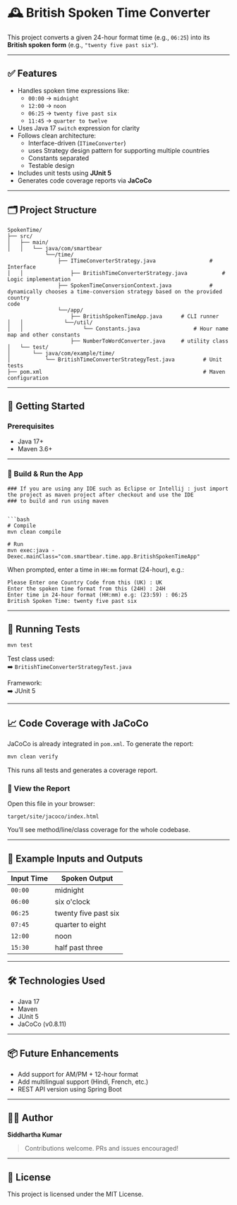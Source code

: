 # 🕰️ British Spoken Time Converter

This project converts a given 24-hour format time (e.g., `06:25`) into its **British spoken form** (e.g., `"twenty five past six"`).

---

## ✅ Features

- Handles spoken time expressions like:
  - `00:00` → `midnight`
  - `12:00` → `noon`
  - `06:25` → `twenty five past six`
  - `11:45` → `quarter to twelve`
- Uses Java 17 `switch` expression for clarity
- Follows clean architecture:
  - Interface-driven (`ITimeConverter`)
  - uses Strategy design pattern for supporting multiple countries
  - Constants separated
  - Testable design
- Includes unit tests using **JUnit 5**
- Generates code coverage reports via **JaCoCo**

---

## 🗂️ Project Structure

```
SpokenTime/
├── src/
│   ├── main/
│   │   └── java/com/smartbear
			└──/time/
				├── ITimeConverterStrategy.java             	# Interface
│   │       		├── BritishTimeConverterStrategy.java       	# Logic implementation
				├──	SpokenTimeConversionContext.java			# dynamically chooses a time-conversion strategy based on the provided country 																  code
				└──/app/
					├── BritishSpokenTimeApp.java      # CLI runner
│   │             └──/util/   
│   │       			└── Constants.java                 # Hour name map and other constants
					├── NumberToWordConverter.java     # utility class	
│   └── test/
│       └── java/com/example/time/
│           └── BritishTimeConverterStrategyTest.java         # Unit tests
├── pom.xml                                                   # Maven configuration
```

---

## 🚀 Getting Started

### Prerequisites

- Java 17+
- Maven 3.6+

---

### 🔧 Build & Run the App

``` IDE
### If you are using any IDE such as Eclipse or Intellij : just import the project as maven project after checkout and use the IDE 
### to build and run using maven

 
```bash
# Compile
mvn clean compile

# Run
mvn exec:java -Dexec.mainClass="com.smartbear.time.app.BritishSpokenTimeApp"
```

When prompted, enter a time in `HH:mm` format (24-hour), e.g.:

```text
Please Enter one Country Code from this (UK) : UK
Enter the spoken time format from this (24H) : 24H
Enter time in 24-hour format (HH:mm) e.g: (23:59) : 06:25
British Spoken Time: twenty five past six
```

---

## 🧪 Running Tests

```bash
mvn test
```

Test class used:  
➡️ `BritishTimeConverterStrategyTest.java`

Framework:  
➡️ JUnit 5

---

## 📈 Code Coverage with JaCoCo

JaCoCo is already integrated in `pom.xml`. To generate the report:

```bash
mvn clean verify
```

This runs all tests and generates a coverage report.

### 📁 View the Report

Open this file in your browser:

```
target/site/jacoco/index.html
```

You’ll see method/line/class coverage for the whole codebase.

---

## 🧾 Example Inputs and Outputs

| Input Time | Spoken Output           |
|------------|--------------------------|
| `00:00`    | midnight                 |
| `06:00`    | six o'clock              |
| `06:25`    | twenty five past six     |
| `07:45`    | quarter to eight         |
| `12:00`    | noon                     |
| `15:30`    | half past three          |

---

## 🛠️ Technologies Used

- Java 17
- Maven
- JUnit 5
- JaCoCo (v0.8.11)

---

## 📦 Future Enhancements

- Add support for AM/PM + 12-hour format
- Add multilingual support (Hindi, French, etc.)
- REST API version using Spring Boot

---

## 👨‍💻 Author

**Siddhartha Kumar**

> Contributions welcome. PRs and issues encouraged!

---

## 📄 License

This project is licensed under the MIT License.

